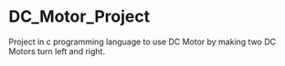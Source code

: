 # DC_Motor_Project
Project in c programming language to use DC Motor by making two DC Motors turn left and right.
